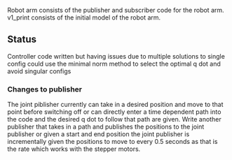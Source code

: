 Robot arm consists of the publisher and subscriber code for the robot arm.
v1_print consists of the initial model of the robot arm.

## Status
Controller code written but having issues due to multiple solutions to single config
could use the minimal norm method to select the optimal q dot and avoid singular configs
### Changes to publisher
The joint piblisher currently can take in a desired position and move to that point before switching off or can directly enter a time dependent path into the code and the desired q dot to follow that path are given.
Write another publisher that takes in a path and publishes the positions to the joint publisher or given a start and end position the joint publisher is incrementally given the positions to move to every 0.5 seconds as that is the rate which works with the stepper motors.
